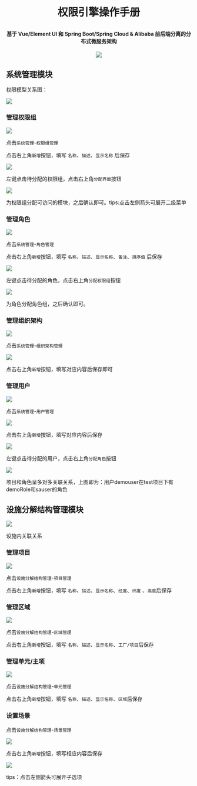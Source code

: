 <h1 align="center" style="margin: 30px 0 30px; font-weight: bold;">权限引擎操作手册</h1>
<h4 align="center">基于 Vue/Element UI 和 Spring Boot/Spring Cloud & Alibaba 前后端分离的分布式微服务架构</h4>
<p align="center">
    <a href="http://imc.smartsolutions.com.cn/login"></a>
    <a href="http://imc.smartsolutions.com.cn/login"><img src="https://img.shields.io/badge/IMC-v3.5.0-brightgreen.svg"></a>	
</p>

## 系统管理模块

权限模型关系图：

![](../img/权限关系.png)

### 管理权限组

![](../img/权限组入口.png)

点击`系统管理`-`权限组管理`

点击右上角`新增`按钮，填写 `名称`、`描述`、`显示名称` 后保存

![](../img/权限组分配界面.png)

左键点击待分配的权限组，点击右上角`分配界面`按钮

![](../img/权限组分配界面1.png)

为权限组分配可访问的模块，之后确认即可。tips:点击左侧箭头可展开二级菜单

### 管理角色

![](../img/角色管理入口.png)

点击`系统管理`-`角色管理`

点击右上角`新增`按钮，填写 `名称`、`描述`、`显示名称`、`备注`、`排序值` 后保存

![](../img/分配权限组.png)

左键点击待分配的角色，点击右上角`分配权限组`按钮

![](../img/分配权限组1.png)

为角色分配角色组，之后确认即可。

### 管理组织架构

![](../img/组织架构入口.png)

点击`系统管理`-`组织架构管理`

![](../img/新增组织.png)

点击右上角`新增`按钮，填写对应内容后保存即可

### 管理用户

![](../img/用户管理入口.png)

点击`系统管理`-`用户管理`

![](../img/新增用户.png)

点击右上角`新增`按钮，填写对应内容后保存

![](../img/分配角色.png)

左键点击待分配的用户，点击右上角`分配角色`按钮

![](../img/分配角色1.png)

项目和角色呈多对多关联关系，上图即为：用户demouser在test项目下有demoRole和sauser的角色

## 设施分解结构管理模块

![](../img/设施分解关系.png)

设施内关联关系

### 管理项目

![](../img/项目管理入口.png)

点击`设施分解结构管理`-`项目管理`

点击右上角`新增`按钮，填写 `名称`、`描述`、`显示名称`、`经度`、`纬度` 、`高度`后保存    

### 管理区域

![](../img/区域管理入口.png)

点击`设施分解结构管理`-`区域管理`

点击右上角`新增`按钮，填写 `名称`、`描述`、`显示名称`、`工厂/项目`后保存

### 管理单元/主项

![](../img/单元管理.png)

点击`设施分解结构管理`-`单元管理`

点击右上角`新增`按钮，填写 `名称`、`描述`、`显示名称`、`区域`后保存

### 设置场景

点击`设施分解结构管理`-`场景管理`

![](../img/新增场景.png)

点击右上角`新增`按钮，填写相应内容后保存

![](../img/设施选项.png)

tips：点击左侧箭头可展开子选项